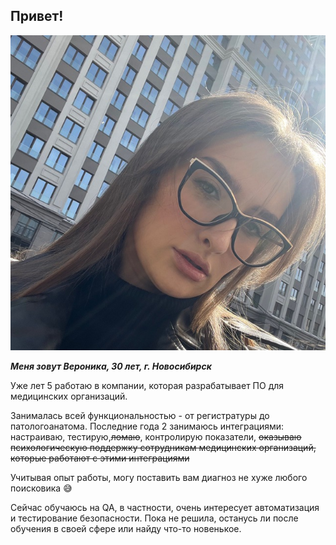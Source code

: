 ## Привет!

![foto](img/photo_2024-07-02_15-33-33.jpg)

***Меня зовут Вероника, 30 лет, г. Новосибирск***

Уже лет 5 работаю в компании, которая разрабатывает ПО для медицинских организаций.

Занималась всей функциональностью - от регистратуры до патологоанатома. Последние года 2 занимаюсь интеграциями: настраиваю, тестирую,~~ломаю~~, контролирую показатели, ~~оказываю психологическую поддержку сотрудникам медицинских организаций, которые работают с этими интеграциями~~

Учитывая опыт работы, могу поставить вам диагноз не хуже любого поисковика 😅

Сейчас обучаюсь на QA, в частности, очень интересует автоматизация и тестирование безопасности.
Пока не решила, останусь ли после обучения в своей сфере или найду что-то новенькое.